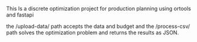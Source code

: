 This Is a discrete optimization project for production planning using ortools and fastapi

the /upload-data/ path accepts the data and budget and the /process-csv/ path solves the optimization problem and returns the results as JSON.